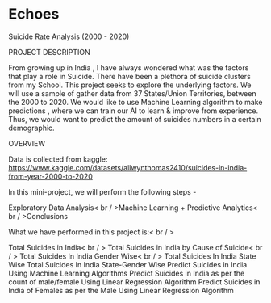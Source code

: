 # Echoes
Suicide Rate Analysis (2000 - 2020)

PROJECT DESCRIPTION

From growing up in India , I have always wondered what was the factors that play a role in Suicide. There have been a plethora of suicide clusters from my School. This project seeks to explore the underlying factors. We will use a sample of gather data from 37 States/Union Territories, between the 2000 to 2020. We would like to use Machine Learning algorithm to make predictions , where we can train our AI to learn & improve from experience. Thus, we would want to predict the amount of suicides numbers in a certain demographic.

OVERVIEW

Data is collected from kaggle:
https://www.kaggle.com/datasets/allwynthomas2410/suicides-in-india-from-year-2000-to-2020


In this mini-project, we will perform the following steps -

Exploratory Data Analysis< br / >Machine Learning + Predictive Analytics< br / >Conclusions

What we have performed in this project is:< br / >

Total Suicides in India< br / >
Total Suicides in India by Cause of Suicide< br / >
Total Suicides In India Gender Wise< br / >
Total Suicides In India State Wise
Total Suicides In India State-Gender Wise
Predict Suicides in India Using Machine Learning Algorithms
Predict Suicides in India as per the count of male/female Using Linear Regression Algorithm
Predict Suicides in India of Females as per the Male Using Linear Regression Algorithm
